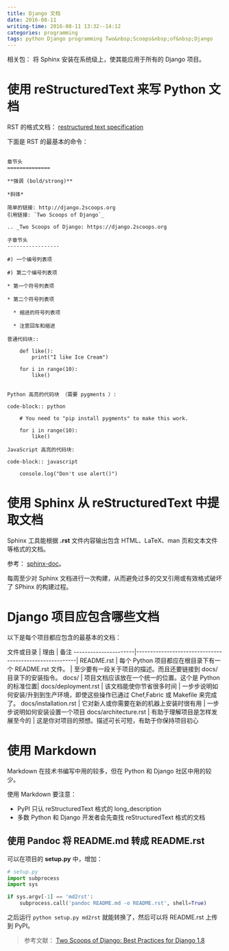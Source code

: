 ```yaml
---
title: Django 文档
date: 2016-08-11
writing-time: 2016-08-11 13:32--14:12
categories: programming
tags: python Django programming Two&nbsp;Scoops&nbsp;of&nbsp;Django
---
```


相关包： 将 Sphinx 安装在系统级上，使其能应用于所有的 Django 项目。

# 使用 reStructuredText 来写 Python 文档

RST 的格式文档： [restructured text specification](http://docutils.sourceforge.net/docs/ref/rst/restructuredtext.html)

下面是 RST 的最基本的命令：

```restructured

章节头
==============

**强调 (bold/strong)**

*斜体*

简单的链接: http://django.2scoops.org
引用链接: `Two Scoops of Django`_

.. _Two Scoops of Django: https://django.2scoops.org

子章节头
-----------------

#) 一个编号列表项

#) 第二个编号列表项

* 第一个符号列表项

* 第二个符号列表项

  * 缩进的符号列表项

  * 注意回车和缩进

普通代码块::

    def like():
        print("I like Ice Cream")

    for i in range(10):
        like()


Python 高亮的代码块 （需要 pygments ）:

code-block:: python

    # You need to "pip install pygments" to make this work.

    for i in range(10):
        like()

JavaScript 高亮的代码块:

code-block:: javascript

    console.log("Don't use alert()")
```

# 使用 Sphinx 从 reStructuredText 中提取文档

Sphinx 工具能根据 **.rst** 文件内容输出包含 HTML、LaTeX、man 页和文本文件等格式的文档。

参考： [sphinx-doc](http://sphinx-doc.org)。

每周至少对 Sphinx 文档进行一次构建，从而避免过多的交叉引用或有效格式破坏了 SPhinx 的构建过程。

# Django 项目应包含哪些文档

以下是每个项目都应包含的最基本的文档：

文件或目录            | 理由                                                   | 备注
----------------------|--------------------------------------------------------|
README.rst            | 每个 Python 项目都应在根目录下有一个 README.rst 文件。 | 至少要有一段关于项目的描述。而且还要链接到 docs/ 目录下的安装指令。
docs/                 | 项目文档应该放在一个统一的位置。这个是 Python 的标准位置|
docs/deployment.rst   | 该文档能使你节省很多时间                               | 一步步说明如何安装/升到到生产环境，即使这些操作已通过 Chef,Fabric 或 Makefile 来完成了。
docs/installation.rst | 它对新人或你需要在新的机器上安装时很有用               | 一步步说明如何安装设置一个项目
docs/architecture.rst | 有助于理解项目是怎样发展至今的                         | 这是你对项目的预想。描述可长可短，有助于你保持项目初心

# 使用 Markdown

Markdown 在技术书编写中用的较多，但在 Python 和 Django 社区中用的较少。

使用 Markdown 要注意：

+ PyPI 只认 reStructuredText 格式的 long_description
+ 多数 Python 和 Django 开发者会先查找 reStructuredText 格式的文档


## 使用 Pandoc 将 README.md 转成 README.rst

可以在项目的 **setup.py** 中，增加：

```python
# setup.py
import subprocess
import sys

if sys.argv[-1] == 'md2rst':
    subprocess.call('pandoc README.md -o README.rst', shell=True)
```

之后运行 `python setup.py md2rst` 就能转换了，然后可以将 README.rst 上传到 PyPI。


> 参考文献： [Two Scoops of Django: Best Practices for Django 1.8](https://www.amazon.com/Two-Scoops-Django-Best-Practices/dp/0981467342/)
